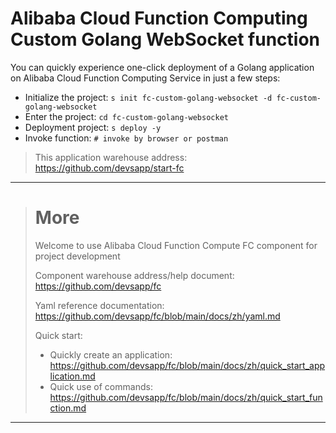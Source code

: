 # Alibaba Cloud Function Computing Custom Golang WebSocket function

You can quickly experience one-click deployment of a Golang application on Alibaba Cloud Function Computing Service in just a few steps:

- Initialize the project: `s init fc-custom-golang-websocket -d fc-custom-golang-websocket`
- Enter the project: `cd fc-custom-golang-websocket`
- Deployment project: `s deploy -y`
- Invoke function: `# invoke by browser or postman`

> This application warehouse address: https://github.com/devsapp/start-fc

------------------------------------
> # More
> Welcome to use Alibaba Cloud Function Compute FC component for project development
>
> Component warehouse address/help document: https://github.com/devsapp/fc
>
> Yaml reference documentation: https://github.com/devsapp/fc/blob/main/docs/zh/yaml.md
>
> Quick start:
>   - Quickly create an application: https://github.com/devsapp/fc/blob/main/docs/zh/quick_start_application.md
>   - Quick use of commands: https://github.com/devsapp/fc/blob/main/docs/zh/quick_start_function.md
------------------------------------
